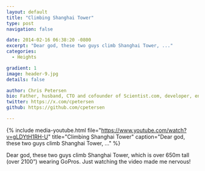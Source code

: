 ```yaml
---
layout: default
title: "Climbing Shanghai Tower"
type: post
navigation: false

date: 2014-02-16 06:38:20 -0800
excerpt: "Dear god, these two guys climb Shanghai Tower, ..."
categories:
  - Heights

gradient: 1
image: header-9.jpg
details: false

author: Chris Petersen
bio: Father, husband, CTO and cofounder of Scientist.com, developer, entrepreneur and technologist.
twitter: https://x.com/cpetersen
github: https://github.com/cpetersen

---
```


{% include media-youtube.html file="https://www.youtube.com/watch?v=gLDYtH1RH-U" title="Climbing Shanghai Tower" caption="Dear god, these two guys climb Shanghai Tower, ..." %}

Dear god, these two guys climb Shanghai Tower, which is over 650m tall (over 2100”) wearing GoPros. Just watching the video made me nervous!
